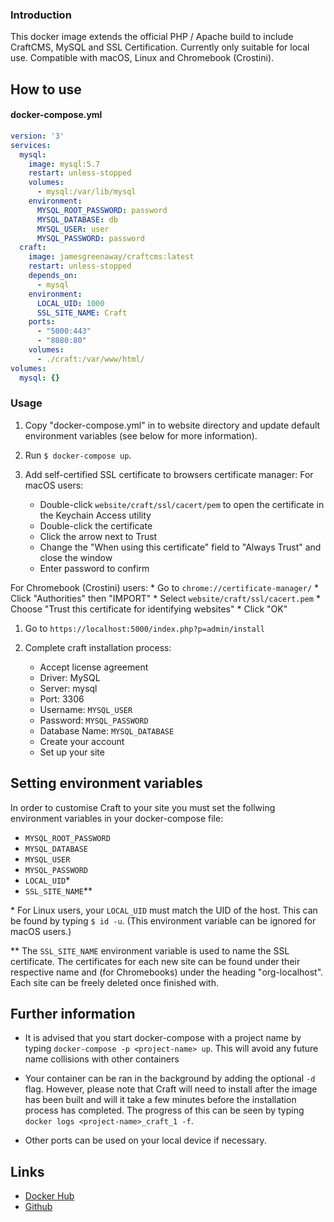 ### Introduction
This docker image extends the official PHP / Apache build to include CraftCMS, MySQL and SSL Certification.
Currently only suitable for local use. Compatible with macOS, Linux and Chromebook (Crostini).

## How to use

#### docker-compose.yml
```yaml
version: '3'
services: 
  mysql:
    image: mysql:5.7
    restart: unless-stopped
    volumes: 
      - mysql:/var/lib/mysql
    environment:
      MYSQL_ROOT_PASSWORD: password
      MYSQL_DATABASE: db
      MYSQL_USER: user
      MYSQL_PASSWORD: password
  craft:
    image: jamesgreenaway/craftcms:latest
    restart: unless-stopped
    depends_on: 
      - mysql
    environment: 
      LOCAL_UID: 1000
      SSL_SITE_NAME: Craft
    ports: 
      - "5000:443"
      - "8080:80"
    volumes: 
      - ./craft:/var/www/html/
volumes: 
  mysql: {}
```

### Usage
1. Copy "docker-compose.yml" in to website directory and update default environment variables (see below for more information).

1. Run ```$ docker-compose up```.

1. Add self-certified SSL certificate to browsers certificate manager: 
For macOS users:
    * Double-click ```website/craft/ssl/cacert/pem``` to open the certificate in the Keychain Access utility
    * Double-click the certificate
    * Click the arrow next to Trust
    * Change the "When using this certificate" field to "Always Trust" and close the window
    * Enter password to confirm
    
For Chromebook (Crostini) users:
    * Go to ```chrome://certificate-manager/```
    * Click "Authorities" then "IMPORT"
    * Select ```website/craft/ssl/cacert.pem```
    * Choose "Trust this certificate for identifying websites"
    * Click "OK"
    
1. Go to ```https://localhost:5000/index.php?p=admin/install```

1. Complete craft installation process:
    * Accept license agreement
    * Driver: MySQL
    * Server: mysql
    * Port: 3306
    * Username: ```MYSQL_USER```
    * Password: ```MYSQL_PASSWORD```
    * Database Name: ```MYSQL_DATABASE```
    * Create your account
    * Set up your site

## Setting environment variables

In order to customise Craft to your site you must set the follwing environment variables in your docker-compose file: 

* ```MYSQL_ROOT_PASSWORD```
* ```MYSQL_DATABASE```
* ```MYSQL_USER```
* ```MYSQL_PASSWORD```
* ```LOCAL_UID```\*
* ```SSL_SITE_NAME```\**

\* For Linux users, your ```LOCAL_UID``` must match the UID of the host.  This can be found by typing ```$ id -u```. (This environment variable can be ignored for macOS users.)

\** The ```SSL_SITE_NAME``` environment variable is used to name the SSL certificate.  The certificates for each new site can be found under their respective name and (for Chromebooks) under the heading "org-localhost".  Each site can be freely deleted once finished with. 

## Further information
* It is advised that you start docker-compose with a project name by typing ```docker-compose -p <project-name> up```. This will avoid any future name collisions with other containers

* Your container can be ran in the background by adding the optional ```-d``` flag.  However, please note that Craft will need to install after the image has been built and will it take a few minutes before the installation process has completed.  The progress of this can be seen by typing ```docker logs <project-name>_craft_1 -f```.

* Other ports can be used on your local device if necessary.

## Links

* [Docker Hub](https://hub.docker.com/r/jamesgreenaway/craftcms)
* [Github](https://github.com/JamesGreenaway/craftcms) 
